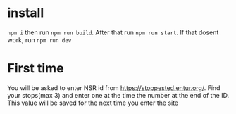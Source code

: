 # install
`npm i`
then run `npm run build`. After that run `npm run start`.
If that dosent work, run `npm run dev`

# First time
You will be asked to enter NSR id from https://stoppested.entur.org/. Find your stops(max 3) and enter one at the time the number at the end of the ID.
This value will be saved for the next time you enter the site
